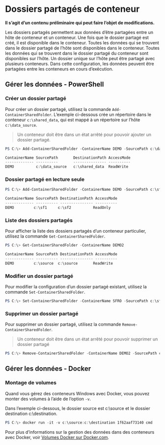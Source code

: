 # Dossiers partagés de conteneur

**Il s’agit d’un contenu préliminaire qui peut faire l’objet de modifications.**

Les dossiers partagés permettent aux données d’être partagées entre un hôte de conteneur et un conteneur. Une fois que le dossier partagé est créé, il est disponible dans le conteneur. Toutes les données qui se trouvent dans le dossier partagé de l’hôte sont disponibles dans le conteneur. Toutes les données qui se trouvent dans le dossier partagé du conteneur sont disponibles sur l’hôte. Un dossier unique sur l’hôte peut être partagé avec plusieurs conteneurs. Dans cette configuration, les données peuvent être partagées entre les conteneurs en cours d’exécution.

## Gérer les données - PowerShell

### Créer un dossier partagé

Pour créer un dossier partagé, utilisez la commande `Add-ContainerSharedFolder`. L’exemple ci-dessous crée un répertoire dans le conteneur `c:\shared_data`, qui est mappé à un répertoire sur l’hôte `c:\data_source`.

> Un conteneur doit être dans un état arrêté pour pouvoir ajouter un dossier partagé.

```powershell
PS C:\> Add-ContainerSharedFolder -ContainerName DEMO -SourcePath c:\data_source -DestinationPath c:\shared_data

ContainerName SourcePath       DestinationPath AccessMode
------------- ----------       --------------- ----------
DEMO          c:\data_source   c:\shared_data  ReadWrite
```

### Dossier partagé en lecture seule

```powershell
PS C:\> Add-ContainerSharedFolder -ContainerName DEMO -SourcePath c:\sf1 -DestinationPath c:\sf2 -AccessMode ReadOnly

ContainerName SourcePath DestinationPath AccessMode
------------- ---------- --------------- ----------
DEMO         c:\sf1     c:\sf2          ReadOnly
```

### Liste des dossiers partagés

Pour afficher la liste des dossiers partagés d’un conteneur particulier, utilisez la commande `Get-ContainerSharedFolder`.

```powershell
PS C:\> Get-ContainerSharedFolder -ContainerName DEMO2

ContainerName SourcePath DestinationPath AccessMode
------------- ---------- --------------- ----------
DEMO         c:\source  c:\source       ReadWrite
```

### Modifier un dossier partagé

Pour modifier la configuration d’un dossier partagé existant, utilisez la commande `Set-ContainerSharedFolder`.

```powershell
PS C:\> Set-ContainerSharedFolder -ContainerName SFRO -SourcePath c:\sf1 -DestinationPath c:\sf1
```

### Supprimer un dossier partagé

Pour supprimer un dossier partagé, utilisez la commande `Remove-ContainerSharedFolder`.

> Un conteneur doit être dans un état arrêté pour pouvoir supprimer un dossier partagé

```powershell
PS C:\> Remove-ContainerSharedFolder -ContainerName DEMO2 -SourcePath c:\source -DestinationPath c:\source
```
## Gérer les données - Docker

### Montage de volumes

Quand vous gérez des conteneurs Windows avec Docker, vous pouvez monter des volumes à l’aide de l’option `-v`.

Dans l’exemple ci-dessous, le dossier source est c:\source et le dossier destination c:\destination.

```powershell
PS C:\> docker run -it -v c:\source:c:\destination 1f62aaf73140 cmd
```

Pour plus d’informations sur la gestion des données dans des conteneurs avec Docker, voir [Volumes Docker sur Docker.com](https://docs.docker.com/userguide/dockervolumes/).





